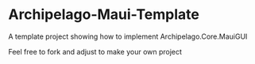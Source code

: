 # Archipelago-Maui-Template
A template project showing how to implement Archipelago.Core.MauiGUI

Feel free to fork and adjust to make your own project
